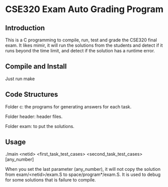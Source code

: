 
# CSE320 Exam Auto Grading Program
## Introduction
This is a C programming to compile, run, test and grade the CSE320 final exam. It likes mimir, it will run the solutions from the students and detect if it runs beyond the time limit, and detect if the solution has a runtime error.

## Compile and Install
Just run make

## Code Structures
Folder c: the programs for generating answers for each task.

Folder header: header files.

Folder exam: to put the solutions.

## Usage
./main \<netid\> \<first_task_test_cases\> \<second_task_test_cases\> \[any_number\]

When you set the last parameter (any_number), it will not copy the solution from exam/\<netid\>/exam.S to space/program*/exam.S. It is used to debug for some solutions that is failure to compile.